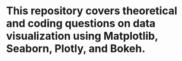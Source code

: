 # This repository covers theoretical and coding questions on data visualization using Matplotlib, Seaborn, Plotly, and Bokeh.
